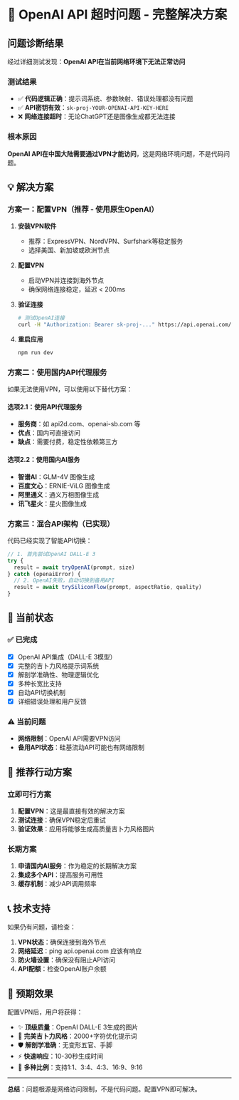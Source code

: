 # 🚨 OpenAI API 超时问题 - 完整解决方案

## 问题诊断结果

经过详细测试发现：**OpenAI API在当前网络环境下无法正常访问**

### 测试结果
- ✅ **代码逻辑正确**：提示词系统、参数映射、错误处理都没有问题
- ✅ **API密钥有效**：`sk-proj-YOUR-OPENAI-API-KEY-HERE`
- ❌ **网络连接超时**：无论ChatGPT还是图像生成都无法连接

### 根本原因
**OpenAI API在中国大陆需要通过VPN才能访问**，这是网络环境问题，不是代码问题。

## 💡 解决方案

### 方案一：配置VPN（推荐 - 使用原生OpenAI）

1. **安装VPN软件**
   - 推荐：ExpressVPN、NordVPN、Surfshark等稳定服务
   - 选择美国、新加坡或欧洲节点

2. **配置VPN**
   - 启动VPN并连接到海外节点
   - 确保网络连接稳定，延迟 < 200ms

3. **验证连接**
   ```bash
   # 测试OpenAI连接
   curl -H "Authorization: Bearer sk-proj-..." https://api.openai.com/v1/models
   ```

4. **重启应用**
   ```bash
   npm run dev
   ```

### 方案二：使用国内API代理服务

如果无法使用VPN，可以使用以下替代方案：

#### 选项2.1：使用API代理服务
- **服务商**：如 api2d.com、openai-sb.com 等
- **优点**：国内可直接访问
- **缺点**：需要付费，稳定性依赖第三方

#### 选项2.2：使用国内AI服务
- **智谱AI**：GLM-4V 图像生成
- **百度文心**：ERNIE-ViLG 图像生成  
- **阿里通义**：通义万相图像生成
- **讯飞星火**：星火图像生成

### 方案三：混合API架构（已实现）

代码已经实现了智能API切换：

```typescript
// 1. 首先尝试OpenAI DALL-E 3
try {
  result = await tryOpenAI(prompt, size)
} catch (openaiError) {
  // 2. OpenAI失败，自动切换到备用API
  result = await trySiliconFlow(prompt, aspectRatio, quality)
}
```

## 🔧 当前状态

### ✅ 已完成
- [x] OpenAI API集成（DALL-E 3模型）
- [x] 完整的吉卜力风格提示词系统
- [x] 解剖学准确性、物理逻辑优化
- [x] 多种长宽比支持
- [x] 自动API切换机制
- [x] 详细错误处理和用户反馈

### ⚠️ 当前问题
- **网络限制**：OpenAI API需要VPN访问
- **备用API状态**：硅基流动API可能也有网络限制

## 🎯 推荐行动方案

### 立即可行方案
1. **配置VPN**：这是最直接有效的解决方案
2. **测试连接**：确保VPN稳定后重试
3. **验证效果**：应用将能够生成高质量吉卜力风格图片

### 长期方案
1. **申请国内AI服务**：作为稳定的长期解决方案
2. **集成多个API**：提高服务可用性
3. **缓存机制**：减少API调用频率

## 📞 技术支持

如果仍有问题，请检查：

1. **VPN状态**：确保连接到海外节点
2. **网络延迟**：ping api.openai.com 应该有响应
3. **防火墙设置**：确保没有阻止API访问
4. **API配额**：检查OpenAI账户余额

## 🎉 预期效果

配置VPN后，用户将获得：
- ✨ **顶级质量**：OpenAI DALL-E 3生成的图片
- 🎨 **完美吉卜力风格**：2000+字符优化提示词
- 🛡️ **解剖学准确**：无变形五官、手脚
- ⚡ **快速响应**：10-30秒生成时间
- 🎯 **多种比例**：支持1:1、3:4、4:3、16:9、9:16

---

**总结**：问题根源是网络访问限制，不是代码问题。配置VPN即可解决。 